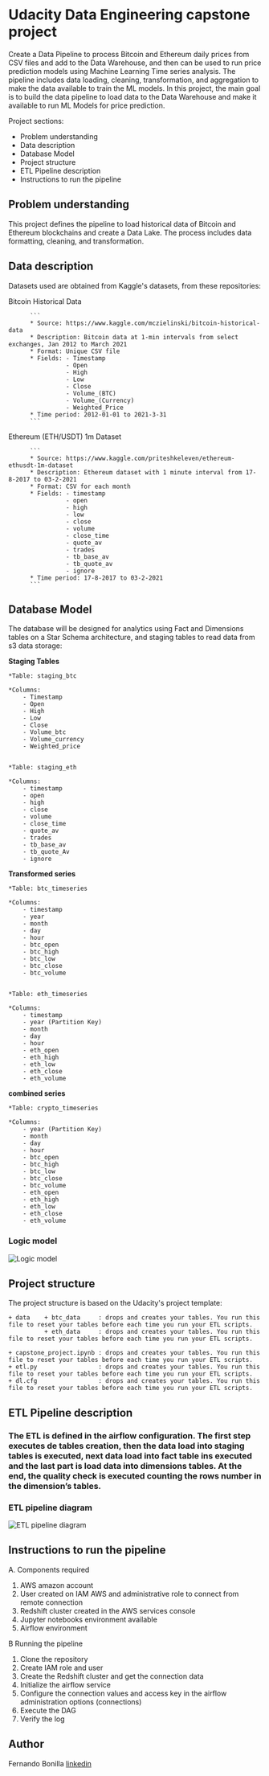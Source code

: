 # Udacity Data Engineering capstone project

Create a Data Pipeline to process Bitcoin and Ethereum daily prices from CSV files and add to the Data Warehouse, and then can be used to run price prediction models using Machine Learning Time series analysis. The pipeline includes data loading, cleaning, transformation, and aggregation to make the data available to train the ML models. In this project, the main goal is to build the data pipeline to load data to the Data Warehouse and make it available to run ML Models for price prediction. 

Project sections:

- Problem understanding
- Data description
- Database Model
- Project structure
- ETL Pipeline description
- Instructions to run the pipeline

## Problem understanding

This project defines the pipeline to load historical data of Bitcoin and Ethereum blockchains and create a Data Lake. The process includes data formatting, cleaning, and transformation. 

## Data description

Datasets used are obtained from Kaggle's datasets, from these repositories:

Bitcoin Historical Data

          ```  
          * Source: https://www.kaggle.com/mczielinski/bitcoin-historical-data
          * Description: Bitcoin data at 1-min intervals from select exchanges, Jan 2012 to March 2021
          * Format: Unique CSV file
          * Fields: - Timestamp
                    - Open
                    - High
                    - Low
                    - Close
                    - Volume_(BTC)
                    - Volume_(Currency)
                    - Weighted_Price
          * Time period: 2012-01-01 to 2021-3-31
          ```  

Ethereum (ETH/USDT) 1m Dataset

          ```
          * Source: https://www.kaggle.com/priteshkeleven/ethereum-ethusdt-1m-dataset
          * Description: Ethereum dataset with 1 minute interval from 17-8-2017 to 03-2-2021
          * Format: CSV for each month
          * Fields: - timestamp
                    - open
                    - high
                    - low
                    - close
                    - volume
                    - close_time
                    - quote_av
                    - trades
                    - tb_base_av
                    - tb_quote_av
                    - ignore
          * Time period: 17-8-2017 to 03-2-2021
          ```
  
## Database Model

The database will be designed for analytics using Fact and Dimensions tables on a Star Schema architecture, and staging tables to read data from s3 data storage:

**Staging Tables**

    *Table: staging_btc

    *Columns:
        - Timestamp
        - Open
        - High
        - Low
        - Close
        - Volume_btc
        - Volume_currency
        - Weighted_price


    *Table: staging_eth

    *Columns:
        - timestamp
        - open
        - high
        - close
        - volume
        - close_time
        - quote_av
        - trades
        - tb_base_av
        - tb_quote_Av
        - ignore





**Transformed series**

    *Table: btc_timeseries

    *Columns:
        - timestamp
        - year
        - month
        - day
        - hour
        - btc_open
        - btc_high
        - btc_low
        - btc_close
        - btc_volume


    *Table: eth_timeseries

    *Columns:
        - timestamp
        - year (Partition Key)
        - month
        - day
        - hour
        - eth_open
        - eth_high
        - eth_low
        - eth_close
        - eth_volume


**combined series**

    *Table: crypto_timeseries

    *Columns:
        - year (Partition Key)
        - month
        - day
        - hour
        - btc_open
        - btc_high
        - btc_low
        - btc_close
        - btc_volume
        - eth_open
        - eth_high
        - eth_low
        - eth_close
        - eth_volume




### Logic model

![Logic model](https://github.com/Fer-Bonilla/Udacity-Data-Engineering-capstone-project/blob/main/conceptual_model-spark.png)



## Project structure

The project structure is based on the Udacity's project template:

```
+ data    + btc_data     : drops and creates your tables. You run this file to reset your tables before each time you run your ETL scripts.
          + eth_data     : drops and creates your tables. You run this file to reset your tables before each time you run your ETL scripts.

+ capstone_project.ipynb : drops and creates your tables. You run this file to reset your tables before each time you run your ETL scripts.
+ etl.py                 : drops and creates your tables. You run this file to reset your tables before each time you run your ETL scripts.
+ dl.cfg                 : drops and creates your tables. You run this file to reset your tables before each time you run your ETL scripts.

```

## ETL Pipeline description

### The ETL is defined in the airflow configuration. The first step executes de tables creation, then the data load into staging tables is executed, next data load into fact table ins executed and the last part is load data into dimensions tables. At the end, the quality check is executed counting the rows number in the dimension’s tables.


### ETL pipeline diagram

![ETL pipeline diagram](https://github.com/Fer-Bonilla/Udacity-Data-Engineering-data-pipelines-with-airflow/blob/main/images/airflow_pipeline.png)

## Instructions to run the pipeline

A. Components required

 1.	AWS amazon account
 2.	User created on IAM AWS and administrative role to connect from remote connection
 3.	Redshift cluster created in the AWS services console
 4.	Jupyter notebooks environment available
 5.	Airflow environment 

B Running the pipeline

 1.	Clone the repository
 2.	Create IAM role and user
 3.	Create the Redshift cluster and get the connection data
 4.	Initialize the airflow service
 5.	Configure the connection values and access key in the airflow administration options (connections)
 6.	Execute the DAG
 7.	Verify the log


## Author 
Fernando Bonilla [linkedin](https://www.linkedin.com/in/fer-bonilla/)
